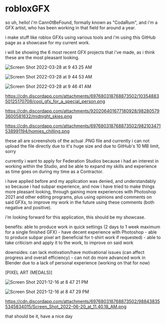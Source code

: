 # robloxGFX
so uh, hello! i'm Cann0tBeFound, formally known as "CodaRum", and i'm a GFX artist, who has been working in that field for around a year.

i make stuff like roblox GFXs using various tools and i'm using this GitHub page as a showcase for my current work.

i will be showing the 6 most recent GFX projects that i've made, as i think these are the most pleasant looking.

![Screen Shot 2022-03-28 at 9 43 25 AM](https://user-images.githubusercontent.com/102508876/160350419-6dcd2a0a-e2aa-430a-b9a1-4aea14871e6a.png)

![Screen Shot 2022-03-28 at 9 44 53 AM](https://user-images.githubusercontent.com/102508876/160350692-e8326776-2a59-43ee-8d88-8485f4a19caa.png)

![Screen Shot 2022-03-28 at 9 46 41 AM](https://user-images.githubusercontent.com/102508876/160350875-9a474060-dfef-4181-bc3f-2244f74fc496.png)

https://cdn.discordapp.com/attachments/697680318768873502/1035488350125170708/cool_gfx_for_a_special_person.png

https://cdn.discordapp.com/attachments/920206401677180928/982805793600581632/midnight_skies.png

https://cdn.discordapp.com/attachments/697680318768873502/982103471538991194/homies_chilling.png

these all are screenshots of the actual .PNG file and currently i can not upload the file directly due to it's huge size and due to GitHub's 10 MB limit, sorry

currently i want to apply for Federation Studios because i had an interest in working within the Studio, and be able to expand my skills and experience as time goes on during my time as a Contractor.

i have applied before and my application was denied, and understandably so because i had subpar experience, and now i have tried to make things more pleasant looking, through gaining more experiences with Photoshop 2021 and other editing programs, plus using opinions and comments on said GFXs, to improve my work in the future using these comments (both negative and positive).

i'm looking forward for this application, this should be my showcase.

benefits: able to produce work in quick settings (2 days to 1 week maximum for a single finished GFX) - have decent experience with Photoshop - able to produce subpar pixel art (beneficial for t-shirt work if requested) - able to take criticism and apply it to the work, to improve on said work

downsides: can lack motivation/have motivational issues (can affect progress and overall efficiency) - can not do more advanced work in Blender due to a lack of personal experience (working on that for now)

[PIXEL ART (MEDALS)]

![Screen Shot 2021-12-16 at 8 47 21 PM](https://user-images.githubusercontent.com/102508876/160354844-2eae3b42-3bf2-40a8-b7a9-816352d7a7f5.png)

![Screen Shot 2021-12-16 at 8 47 29 PM](https://user-images.githubusercontent.com/102508876/160354870-867d7979-b30b-4df5-a13f-e9cf0ff23fcf.png)

https://cdn.discordapp.com/attachments/697680318768873502/988438355345834015/Screen_Shot_2022-06-20_at_11.40.18_AM.png

that should be it, have a nice day
